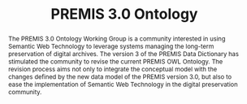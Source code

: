 ---
abstract: The PREMIS 3.0 Ontology Working Group is a community interested in using
  Semantic Web Technology to leverage systems managing the long-term preservation
  of digital archives.  The version 3 of the PREMIS Data Dictionary has stimulated
  the community to revise the current PREMIS OWL Ontology. The revision process aims
  not only to integrate the conceptual model with the changes defined by the new data
  model of the PREMIS version 3.0, but also to ease the implementation of Semantic
  Web Technology in the digital preservation community.
creators:
- Di Iorio, Angela
- Caron, Bertrand
date: null
document_url: https://services.phaidra.univie.ac.at/api/object/o:503185/download
grand_parent: iPRES
institutions: []
keywords: []
landing_page_url: https://phaidra.univie.ac.at/o:503185
language: eng
layout: publication
license: CC BY-NC-SA 3.0 AT
notes_url: null
parent: iPRES 2016
publication_type: paper
size: 222513
slides_url: null
source_name: iPRES
stream_url: null
title: PREMIS 3.0 Ontology
year: 2016
---